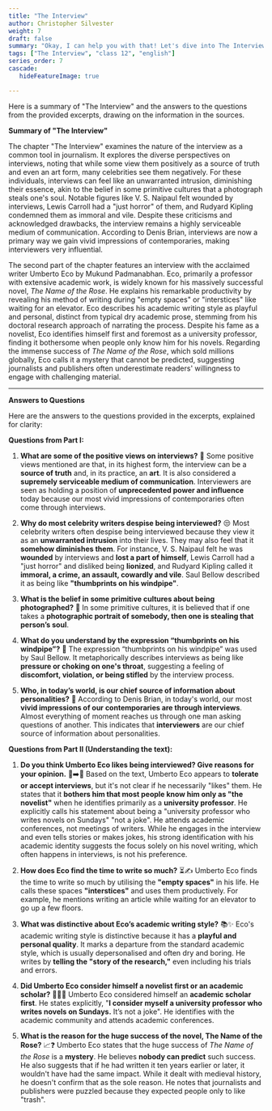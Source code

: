 ```yaml
---
title: "The Interview"
author: Christopher Silvester
weight: 7
draft: false
summary: "Okay, I can help you with that! Let's dive into The Interview and the questions related to it ..."
tags: ["The Interview", "class 12", "english"]
series_order: 7
cascade:
   hideFeatureImage: true

---
```


Here is a summary of "The Interview" and the answers to the questions from the provided excerpts, drawing on the information in the sources.

**Summary of "The Interview"**

The chapter "The Interview" examines the nature of the interview as a common tool in journalism. It explores the diverse perspectives on interviews, noting that while some view them positively as a source of truth and even an art form, many celebrities see them negatively. For these individuals, interviews can feel like an unwarranted intrusion, diminishing their essence, akin to the belief in some primitive cultures that a photograph steals one's soul. Notable figures like V. S. Naipaul felt wounded by interviews, Lewis Carroll had a "just horror" of them, and Rudyard Kipling condemned them as immoral and vile. Despite these criticisms and acknowledged drawbacks, the interview remains a highly serviceable medium of communication. According to Denis Brian, interviews are now a primary way we gain vivid impressions of contemporaries, making interviewers very influential.

The second part of the chapter features an interview with the acclaimed writer Umberto Eco by Mukund Padmanabhan. Eco, primarily a professor with extensive academic work, is widely known for his massively successful novel, *The Name of the Rose*. He explains his remarkable productivity by revealing his method of writing during "empty spaces" or "interstices" like waiting for an elevator. Eco describes his academic writing style as playful and personal, distinct from typical dry academic prose, stemming from his doctoral research approach of narrating the process. Despite his fame as a novelist, Eco identifies himself first and foremost as a university professor, finding it bothersome when people only know him for his novels. Regarding the immense success of *The Name of the Rose*, which sold millions globally, Eco calls it a mystery that cannot be predicted, suggesting journalists and publishers often underestimate readers' willingness to engage with challenging material.

---

**Answers to Questions**

Here are the answers to the questions provided in the excerpts, explained for clarity:

**Questions from Part I:**

1.  **What are some of the positive views on interviews?** 🤔
    Some positive views mentioned are that, in its highest form, the interview can be a **source of truth** and, in its practice, an **art**. It is also considered a **supremely serviceable medium of communication**. Interviewers are seen as holding a position of **unprecedented power and influence** today because our most vivid impressions of contemporaries often come through interviews.

2.  **Why do most celebrity writers despise being interviewed?** 😒
    Most celebrity writers often despise being interviewed because they view it as an **unwarranted intrusion** into their lives. They may also feel that it **somehow diminishes them**. For instance, V. S. Naipaul felt he was **wounded** by interviews and **lost a part of himself**, Lewis Carroll had a "just horror" and disliked being **lionized**, and Rudyard Kipling called it **immoral, a crime, an assault, cowardly and vile**. Saul Bellow described it as being like **"thumbprints on his windpipe"**.

3.  **What is the belief in some primitive cultures about being photographed?** 👻
    In some primitive cultures, it is believed that if one takes a **photographic portrait of somebody, then one is stealing that person’s soul**.

4.  **What do you understand by the expression “thumbprints on his windpipe”?** 💨
    The expression “thumbprints on his windpipe” was used by Saul Bellow. It metaphorically describes interviews as being like **pressure or choking on one's throat**, suggesting a feeling of **discomfort, violation, or being stifled** by the interview process.

5.  **Who, in today’s world, is our chief source of information about personalities?** 📰
    According to Denis Brian, in today's world, our most **vivid impressions of our contemporaries are through interviews**. Almost everything of moment reaches us through one man asking questions of another. This indicates that **interviewers** are our chief source of information about personalities.

**Questions from Part II (Understanding the text):**

1.  **Do you think Umberto Eco likes being interviewed? Give reasons for your opinion.** 🤔➡️🤷
    Based on the text, Umberto Eco appears to **tolerate or accept interviews**, but it's not clear if he necessarily "likes" them. He states that it **bothers him that most people know him only as "the novelist"** when he identifies primarily as a **university professor**. He explicitly calls his statement about being a "university professor who writes novels on Sundays" "not a joke". He attends academic conferences, not meetings of writers. While he engages in the interview and even tells stories or makes jokes, his strong identification with his academic identity suggests the focus solely on his novel writing, which often happens in interviews, is not his preference.

2.  **How does Eco find the time to write so much?** ⏳✍️
    Umberto Eco finds the time to write so much by utilising the **"empty spaces"** in his life. He calls these spaces **"interstices"** and uses them productively. For example, he mentions writing an article while waiting for an elevator to go up a few floors.

3.  **What was distinctive about Eco’s academic writing style?** 📚✨
    Eco's academic writing style is distinctive because it has a **playful and personal quality**. It marks a departure from the standard academic style, which is usually depersonalised and often dry and boring. He writes by **telling the "story of the research,"** even including his trials and errors.

4.  **Did Umberto Eco consider himself a novelist first or an academic scholar?** 👨‍🏫📖
    Umberto Eco considered himself an **academic scholar first**. He states explicitly, "**I consider myself a university professor who writes novels on Sundays.** It’s not a joke". He identifies with the academic community and attends academic conferences.

5.  **What is the reason for the huge success of the novel, The Name of the Rose?** 📈❓
    Umberto Eco states that the huge success of *The Name of the Rose* is a **mystery**. He believes **nobody can predict** such success. He also suggests that if he had written it ten years earlier or later, it wouldn't have had the same impact. While it dealt with medieval history, he doesn't confirm that as the sole reason. He notes that journalists and publishers were puzzled because they expected people only to like "trash".